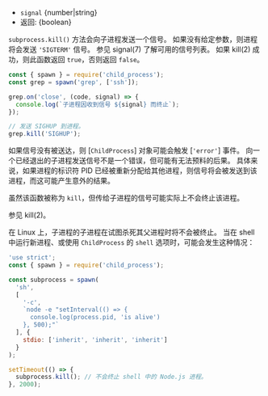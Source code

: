 <!-- YAML
added: v0.1.90
-->

* `signal` {number|string}
* 返回: {boolean}

`subprocess.kill()` 方法会向子进程发送一个信号。
如果没有给定参数，则进程将会发送 `'SIGTERM'` 信号。
参见 signal(7) 了解可用的信号列表。
如果 kill(2) 成功，则此函数返回 `true`，否则返回 `false`。

```js
const { spawn } = require('child_process');
const grep = spawn('grep', ['ssh']);

grep.on('close', (code, signal) => {
  console.log(`子进程因收到信号 ${signal} 而终止`);
});

// 发送 SIGHUP 到进程。
grep.kill('SIGHUP');
```

如果信号没有被送达，则 [`ChildProcess`] 对象可能会触发 [`'error'`] 事件。
向一个已经退出的子进程发送信号不是一个错误，但可能有无法预料的后果。
具体来说，如果进程的标识符 PID 已经被重新分配给其他进程，则信号将会被发送到该进程，而这可能产生意外的结果。

虽然该函数被称为 `kill`，但传给子进程的信号可能实际上不会终止该进程。

参见 kill(2)。

在 Linux 上，子进程的子进程在试图杀死其父进程时将不会被终止。
当在 shell 中运行新进程、或使用 `ChildProcess` 的 `shell` 选项时，可能会发生这种情况：

```js
'use strict';
const { spawn } = require('child_process');

const subprocess = spawn(
  'sh',
  [
    '-c',
    `node -e "setInterval(() => {
      console.log(process.pid, 'is alive')
    }, 500);"`
  ], {
    stdio: ['inherit', 'inherit', 'inherit']
  }
);

setTimeout(() => {
  subprocess.kill(); // 不会终止 shell 中的 Node.js 进程。
}, 2000);
```

